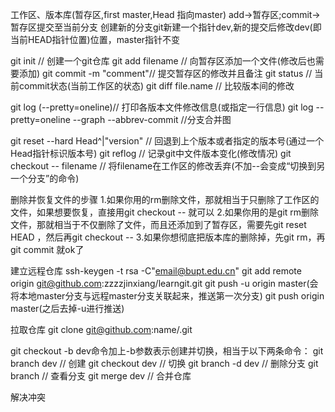工作区、版本库(暂存区,first master,Head 指向master)
add->暂存区;commit->暂存区提交至当前分支
创建新的分支git新建一个指针dev,新的提交后修改dev(即当前HEAD指针位置)位置，master指针不变



git init // 创建一个git仓库
git add filename // 向暂存区添加一个文件(修改后也需要添加)
git commit -m "comment"// 提交暂存区的修改并且备注
git status // 当前commit状态(当前工作区的状态)
git diff file.name // 比较版本间的修改

git log (--pretty=oneline)// 打印各版本文件修改信息(或指定一行信息)
git log --pretty=oneline --graph --abbrev-commit //分支合并图

git reset --hard Head^|"version" // 回退到上个版本或者指定的版本号(通过一个Head指针标识版本号)
git reflog // 记录git中文件版本变化(修改情况)
git checkout -- filename // 将filename在工作区的修改丢弃(不加--会变成“切换到另一个分支”的命令)

删除并恢复文件的步骤
1.如果你用的rm删除文件，那就相当于只删除了工作区的文件，如果想要恢复，直接用git checkout -- <file>就可以 
2.如果你用的是git rm删除文件，那就相当于不仅删除了文件，而且还添加到了暂存区，需要先git reset HEAD <file>，然后再git checkout -- <file> 
3.如果你想彻底把版本库的删除掉，先git rm，再git commit 就ok了

建立远程仓库 
ssh-keygen -t rsa -C"email@bupt.edu.cn"
git add remote origin git@github.com:zzzzjinxiang/learngit.git
git push -u origin master(会将本地master分支与远程master分支关联起来，推送第一次分支)
git push origin master(之后去掉-u进行推送)

拉取仓库
git clone git@github.com:name/.git

git checkout -b dev命令加上-b参数表示创建并切换，相当于以下两条命令：
git branch dev // 创建
git checkout dev // 切换
git branch -d dev // 删除分支
git branch // 查看分支
git merge dev // 合并仓库

解决冲突
